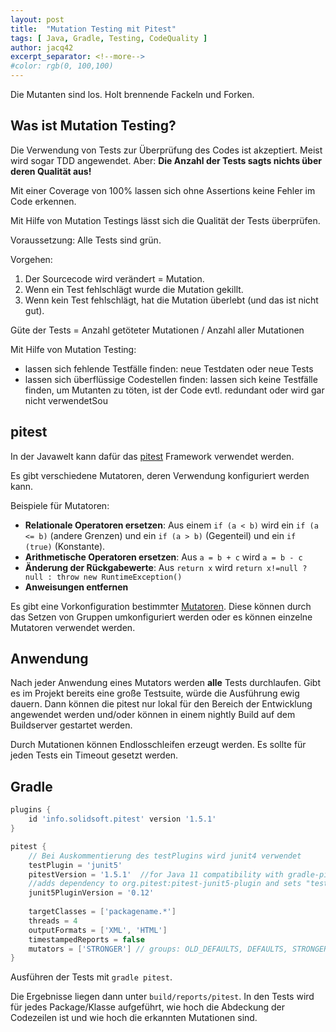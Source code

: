 ```yaml
---
layout: post
title:  "Mutation Testing mit Pitest"
tags: [ Java, Gradle, Testing, CodeQuality ]
author: jacq42
excerpt_separator: <!--more-->
#color: rgb(0, 100,100)
---
```


Die Mutanten sind los. Holt brennende Fackeln und Forken.

<!--more-->

## Was ist Mutation Testing?

Die Verwendung von Tests zur Überprüfung des Codes ist akzeptiert. Meist wird sogar TDD angewendet.
Aber: **Die Anzahl der Tests sagts nichts über deren Qualität aus!**

Mit einer Coverage von 100% lassen sich ohne Assertions keine Fehler im Code erkennen.

Mit Hilfe von Mutation Testings lässt sich die Qualität der Tests überprüfen. 

Voraussetzung: Alle Tests sind grün.

Vorgehen: 
1. Der Sourcecode wird verändert = Mutation.
2. Wenn ein Test fehlschlägt wurde die Mutation gekillt.
3. Wenn kein Test fehlschlägt, hat die Mutation überlebt (und das ist nicht gut).

Güte der Tests = Anzahl getöteter Mutationen / Anzahl aller Mutationen

Mit Hilfe von Mutation Testing:
* lassen sich fehlende Testfälle finden: neue Testdaten oder neue Tests
* lassen sich überflüssige Codestellen finden: lassen sich keine Testfälle finden, um Mutanten zu töten, ist der Code evtl. redundant oder wird gar nicht verwendetSou

## pitest

In der Javawelt kann dafür das [pitest](https://pitest.org/) Framework verwendet werden. 

Es gibt verschiedene Mutatoren, deren Verwendung konfiguriert werden kann. 

Beispiele für Mutatoren:
* **Relationale Operatoren ersetzen**: Aus einem `if (a < b)` wird ein `if (a <= b)` (andere Grenzen) und ein `if (a > b)` (Gegenteil) und ein `if (true)` (Konstante).
* **Arithmetische Operatoren ersetzen**: Aus `a = b + c` wird `a = b - c`
* **Änderung der Rückgabewerte**: Aus `return x` wird `return x!=null ? null : throw new RuntimeException()`
* **Anweisungen entfernen**

Es gibt eine Vorkonfiguration bestimmter [Mutatoren](https://pitest.org/quickstart/mutators/). Diese können durch das Setzen von Gruppen umkonfiguriert werden oder es können einzelne Mutatoren verwendet werden. 

## Anwendung

Nach jeder Anwendung eines Mutators werden **alle** Tests durchlaufen. Gibt es im Projekt bereits eine große Testsuite, würde die Ausführung ewig dauern. Dann können die pitest nur lokal für den Bereich der Entwicklung angewendet werden und/oder können in einem nightly Build auf dem Buildserver gestartet werden.

Durch Mutationen können Endlosschleifen erzeugt werden. Es sollte für jeden Tests ein Timeout gesetzt werden.

## Gradle

```groovy
plugins {
	id 'info.solidsoft.pitest' version '1.5.1'
}

pitest {
    // Bei Auskommentierung des testPlugins wird junit4 verwendet
    testPlugin = 'junit5'
	pitestVersion = '1.5.1'  //for Java 11 compatibility with gradle-pitest-plugin 1.3.0
	//adds dependency to org.pitest:pitest-junit5-plugin and sets "testPlugin" to "junit5"
    junit5PluginVersion = '0.12'
    
    targetClasses = ['packagename.*']
    threads = 4
    outputFormats = ['XML', 'HTML']
    timestampedReports = false
    mutators = ['STRONGER']	// groups: OLD_DEFAULTS, DEFAULTS, STRONGER, ALL
}
``` 
Ausführen der Tests mit `gradle pitest`.

Die Ergebnisse liegen dann unter `build/reports/pitest`. In den Tests wird für jedes Package/Klasse aufgeführt, wie hoch die Abdeckung der Codezeilen ist und wie hoch die erkannten Mutationen sind.